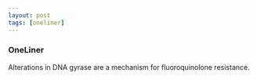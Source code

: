 ```yaml
---
layout: post
tags: [oneliner]
---
```



### OneLiner

Alterations in DNA gyrase are a mechanism for fluoroquinolone resistance.
